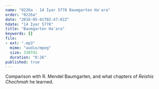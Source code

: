 ```yaml
---
name: "0226a - 14 Iyar 5778 Baumgarten Ha'ara"
order: "0226a"
date: "2018-05-01T02:47:02Z"
hdate: "14 Iyar 5778"
title: "Baumgarten Ha'ara"
keywords: []
file:
- ext: ".mp3"
  mime: "audio/mpeg"
  size: 330741
  duration: "0:26"
published: true
---
```

Comparison with R. Mendel Baumgarten, and what chapters of _Reishis Chochmah_ he learned.

